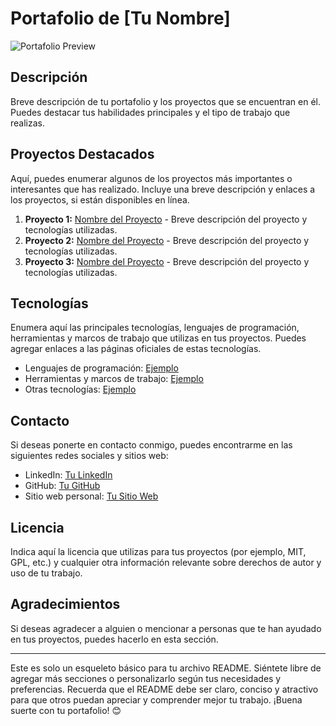 # Portafolio de [Tu Nombre]

![Portafolio Preview](https://wobistdu003.github.io/)

## Descripción

Breve descripción de tu portafolio y los proyectos que se encuentran en él. Puedes destacar tus habilidades principales y el tipo de trabajo que realizas.

## Proyectos Destacados

Aquí, puedes enumerar algunos de los proyectos más importantes o interesantes que has realizado. Incluye una breve descripción y enlaces a los proyectos, si están disponibles en línea.

1. **Proyecto 1:** [Nombre del Proyecto](enlace-al-proyecto) - Breve descripción del proyecto y tecnologías utilizadas.
2. **Proyecto 2:** [Nombre del Proyecto](enlace-al-proyecto) - Breve descripción del proyecto y tecnologías utilizadas.
3. **Proyecto 3:** [Nombre del Proyecto](enlace-al-proyecto) - Breve descripción del proyecto y tecnologías utilizadas.

## Tecnologías

Enumera aquí las principales tecnologías, lenguajes de programación, herramientas y marcos de trabajo que utilizas en tus proyectos. Puedes agregar enlaces a las páginas oficiales de estas tecnologías.

- Lenguajes de programación: [Ejemplo](enlace-a-la-pagina-oficial)
- Herramientas y marcos de trabajo: [Ejemplo](enlace-a-la-pagina-oficial)
- Otras tecnologías: [Ejemplo](enlace-a-la-pagina-oficial)

## Contacto

Si deseas ponerte en contacto conmigo, puedes encontrarme en las siguientes redes sociales y sitios web:

- LinkedIn: [Tu LinkedIn](enlace-a-tu-linkedin)
- GitHub: [Tu GitHub](enlace-a-tu-github)
- Sitio web personal: [Tu Sitio Web](enlace-a-tu-sitio-web-personal)

## Licencia

Indica aquí la licencia que utilizas para tus proyectos (por ejemplo, MIT, GPL, etc.) y cualquier otra información relevante sobre derechos de autor y uso de tu trabajo.

## Agradecimientos

Si deseas agradecer a alguien o mencionar a personas que te han ayudado en tus proyectos, puedes hacerlo en esta sección.

---

Este es solo un esqueleto básico para tu archivo README. Siéntete libre de agregar más secciones o personalizarlo según tus necesidades y preferencias. Recuerda que el README debe ser claro, conciso y atractivo para que otros puedan apreciar y comprender mejor tu trabajo. ¡Buena suerte con tu portafolio! 😊